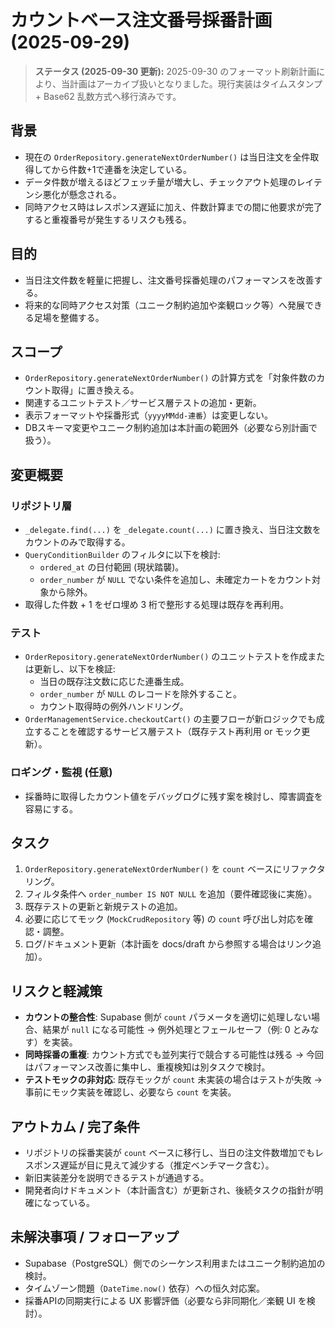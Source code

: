 # カウントベース注文番号採番計画 (2025-09-29)

> **ステータス (2025-09-30 更新):** 2025-09-30 のフォーマット刷新計画により、当計画はアーカイブ扱いとなりました。現行実装はタイムスタンプ + Base62 乱数方式へ移行済みです。

## 背景
- 現在の `OrderRepository.generateNextOrderNumber()` は当日注文を全件取得してから件数+1で連番を決定している。
- データ件数が増えるほどフェッチ量が増大し、チェックアウト処理のレイテンシ悪化が懸念される。
- 同時アクセス時はレスポンス遅延に加え、件数計算までの間に他要求が完了すると重複番号が発生するリスクも残る。

## 目的
- 当日注文件数を軽量に把握し、注文番号採番処理のパフォーマンスを改善する。
- 将来的な同時アクセス対策（ユニーク制約追加や楽観ロック等）へ発展できる足場を整備する。

## スコープ
- `OrderRepository.generateNextOrderNumber()` の計算方式を「対象件数のカウント取得」に置き換える。
- 関連するユニットテスト／サービス層テストの追加・更新。
- 表示フォーマットや採番形式（`yyyyMMdd-連番`）は変更しない。
- DBスキーマ変更やユニーク制約追加は本計画の範囲外（必要なら別計画で扱う）。

## 変更概要
### リポジトリ層
- `_delegate.find(...)` を `_delegate.count(...)` に置き換え、当日注文数をカウントのみで取得する。
- `QueryConditionBuilder` のフィルタに以下を検討:
  - `ordered_at` の日付範囲 (現状踏襲)。
  - `order_number` が `NULL` でない条件を追加し、未確定カートをカウント対象から除外。
- 取得した件数 + 1 をゼロ埋め 3 桁で整形する処理は既存を再利用。

### テスト
- `OrderRepository.generateNextOrderNumber()` のユニットテストを作成または更新し、以下を検証:
  - 当日の既存注文数に応じた連番生成。
  - `order_number` が `NULL` のレコードを除外すること。
  - カウント取得時の例外ハンドリング。
- `OrderManagementService.checkoutCart()` の主要フローが新ロジックでも成立することを確認するサービス層テスト（既存テスト再利用 or モック更新）。

### ロギング・監視 (任意)
- 採番時に取得したカウント値をデバッグログに残す案を検討し、障害調査を容易にする。

## タスク
1. `OrderRepository.generateNextOrderNumber()` を `count` ベースにリファクタリング。
2. フィルタ条件へ `order_number IS NOT NULL` を追加（要件確認後に実施）。
3. 既存テストの更新と新規テストの追加。
4. 必要に応じてモック (`MockCrudRepository` 等) の `count` 呼び出し対応を確認・調整。
5. ログ/ドキュメント更新（本計画を docs/draft から参照する場合はリンク追加）。

## リスクと軽減策
- **カウントの整合性**: Supabase 側が `count` パラメータを適切に処理しない場合、結果が `null` になる可能性 → 例外処理とフェールセーフ（例: 0 とみなす）を実装。
- **同時採番の重複**: カウント方式でも並列実行で競合する可能性は残る → 今回はパフォーマンス改善に集中し、重複検知は別タスクで検討。
- **テストモックの非対応**: 既存モックが `count` 未実装の場合はテストが失敗 → 事前にモック実装を確認し、必要なら `count` を実装。

## アウトカム / 完了条件
- リポジトリの採番実装が `count` ベースに移行し、当日の注文件数増加でもレスポンス遅延が目に見えて減少する（推定ベンチマーク含む）。
- 新旧実装差分を説明できるテストが通過する。
- 開発者向けドキュメント（本計画含む）が更新され、後続タスクの指針が明確になっている。

## 未解決事項 / フォローアップ
- Supabase（PostgreSQL）側でのシーケンス利用またはユニーク制約追加の検討。
- タイムゾーン問題（`DateTime.now()` 依存）への恒久対応案。
- 採番APIの同期実行による UX 影響評価（必要なら非同期化／楽観 UI を検討）。
